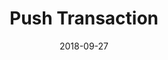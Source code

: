 ---
title: Push Transaction
linktitle: Push Transaction
description: Push a transaction to the chain
date: 2018-09-27
publishdate: 2018-09-27
lastmod: 2018-09-27
categories: [eosc-tx-commands]
keywords: []
menu:
  docs:
    parent: "eosc-tx-commands"
    identifier: eosc_tx_push
    weight: 40
weight: 40
sections_weight: 40
draft: false
aliases: []
toc: false
auto_content: true
---